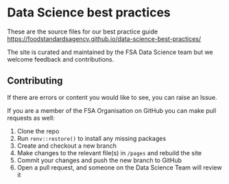 # Data Science best practices

These are the source files for our best practice guide https://foodstandardsagency.github.io/data-science-best-practices/

The site is curated and maintained by the FSA Data Science team but we welcome feedback and contributions.

## Contributing

If there are errors or content you would like to see, you can raise an Issue.

If you are a member of the FSA Organisation on GitHub you can make pull requests as well:

1.  Clone the repo
2.  Run `renv::restore()` to install any missing packages
3.  Create and checkout a new branch
4.  Make changes to the relevant file(s) in `/pages` and rebuild the site
5.  Commit your changes and push the new branch to GitHub
6.  Open a pull request, and someone on the Data Science Team will review it
